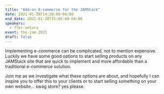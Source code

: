 ```yaml
---
title: "Add-on E-commerce for the JAMStack"
date: 2021-01-28T14:20:00-04:00
end_date: 2021-01-28T15:05:00-04:00
speakers:
  - flor-antara
event: the-jam-2021
draft: false
---
```


Implementing e-commerce can be complicated, not to mention expensive.
Luckily we have some good options to start selling products on any JAMStack site that are quick to implement and more affordable than a traditional e-commerce solution.

Join me as we investigate what these options are about, and hopefully I can inspire you to offer this to your clients or to start selling something on your own website... swag store? yes please.

